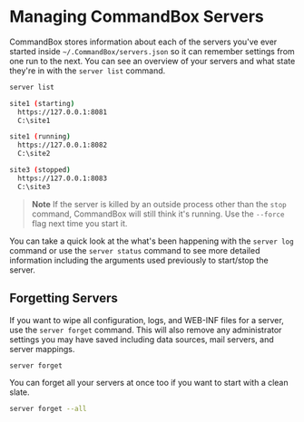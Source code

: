 # Managing CommandBox Servers

CommandBox stores information about each of the servers you've ever started inside `~/.CommandBox/servers.json` so it can remember settings from one run to the next.  You can see an overview of your servers and what state they're in with the `server list` command.  

```bash
server list

site1 (starting)
  https://127.0.0.1:8081
  C:\site1

site1 (running)
  https://127.0.0.1:8082
  C:\site2

site3 (stopped)
  https://127.0.0.1:8083
  C:\site3
```

>**Note** If the server is killed by an outside process other than the `stop` command, CommandBox will still think it's running.  Use the `--force` flag next time you start it.

You can take a quick look at the what's been happening with the `server log` command or use the `server status` command to see more detailed information including the arguments used previously to start/stop the server. 

## Forgetting Servers
If you want to wipe all configuration, logs, and WEB-INF files for a server, use the `server forget` command.  This will also remove any administrator settings you may have saved including data sources, mail servers, and server mappings.

```bash
server forget
```

You can forget all your servers at once too if you want to start with a clean slate. 

```bash
server forget --all
```




